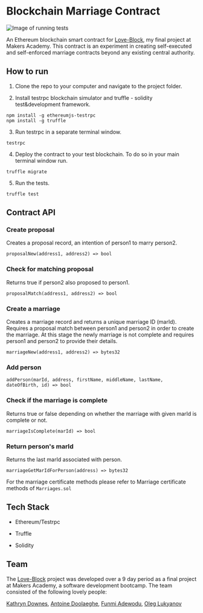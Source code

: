 # Blockchain Marriage Contract

![Image of running tests](https://c1.staticflickr.com/5/4489/37051814350_ec86ec9098_o.gif)

An Ethereum blockchain smart contract for [Love-Block](https://github.com/adoolaeghe/Love-Block), my final project at Makers Academy. This contract is an experiment in creating self-executed and self-enforced marriage contracts beyond any existing central authority.


## How to run

1. Clone the repo to your computer and navigate to the project folder.

2. Install testrpc blockchain simulator and truffle - solidity test&development framework.
```
npm install -g ethereumjs-testrpc
npm install -g truffle
```

3. Run testrpc in a separate terminal window.
```
testrpc
```

4. Deploy the contract to your test blockchain. To do so in your main terminal window run.
```
truffle migrate
```

5. Run the tests.
```
truffle test
```


## Contract API

### Create proposal
Creates a proposal record, an intention of person1 to marry person2.
```
proposalNew(address1, address2) => bool
```

### Check for matching proposal
Returns true if person2 also proposed to person1.
```
proposalMatch(address1, address2) => bool
```

### Create a marriage
Creates a marriage record and returns a unique marriage ID (marId). Requires a proposal match between person1 and person2 in order to create the marriage. At this stage the newly marriage is not complete and requires person1 and person2 to provide their details.
```
marriageNew(address1, address2) => bytes32
```

### Add person
```
addPerson(marId, address, firstName, middleName, lastName, dateOfBirth, id) => bool
```

### Check if the marriage is complete
Returns true or false depending on whether the marriage with given marId is complete or not.
```
marriageIsComplete(marId) => bool
```

### Return person's marId
Returns the last marId associated with person.
```
marriageGetMarIdForPerson(address) => bytes32
```

For the marriage certificate methods please refer to Marriage certificate methods of `Marriages.sol`


## Tech Stack

* Ethereum/Testrpc

* Truffle

* Solidity


## Team
The [Love-Block](https://github.com/adoolaeghe/Love-Block) project was developed over a 9 day period as a final project at Makers Academy, a software development bootcamp. The team consisted of the following lovely people:

[Kathryn Downes](https://github.com/kitkat119), [Antoine Doolaeghe](https://github.com/adoolaeghe), [Funmi Adewodu](https://github.com/funmia), [Oleg Lukyanov](https://github.com/oleglukyanov)
